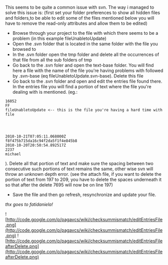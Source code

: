 This seems to be quite a common issue with svn. The way i managed to solve this issue is:
(first set your folder preferences to show all hidden files and folders,to be able to edit some of the files mentioned below you will have to remove the read-only attributes and allow them to be edited)
  * Browse through your project to the file with which there seems to be a problem (in this example fileUnabletoUpdate)
  * Open the .svn folder that is located in the same folder with the file you browsed to
  * In the .svn folder open the tmp folder and delete all the occurrences of that file from all the sub folders of tmp
  * Go back to the .svn foler and open the text-base folder. You will find here a file with the name of the file you're having problems with followed by .svn-base (eq fileUnabletoUpdate.svn-base). Delete this file
  * Go back to the .svn folder and open and edit the entries file found there. In the entries file you will find a portion of text where the file you're dealing with is mentioned.
(eg.:
```
16052
FF
fileUnabletoUpdate <-- this is the file you're having a hard time with
file




2010-10-21T07:05:11.068000Z
f8f475b715da16c94f2da5f1f4e845b8
2010-10-20T20:50:54.892517Z
2237
michael
```
). Delete all that portion of text and make sure the spacing between two consecutive such portions of text remains the same, other wise svn will throw an unknown depth error. (see the attach file, if you want to delete the portion of text from 197 to 209, you have to delete the spaces underneath it so that after the delete 7695 will now be on line 197)

  * Save the file and then go refresh, resynchronize and update your file.

_thx goes to fatidaniela!_

![http://code.google.com/p/pagavcs/wiki/checksummismatch/editEntriesFile.png](http://code.google.com/p/pagavcs/wiki/checksummismatch/editEntriesFile.png)
![http://code.google.com/p/pagavcs/wiki/checksummismatch/editEntriesFileafterDelete.png](http://code.google.com/p/pagavcs/wiki/checksummismatch/editEntriesFileafterDelete.png)